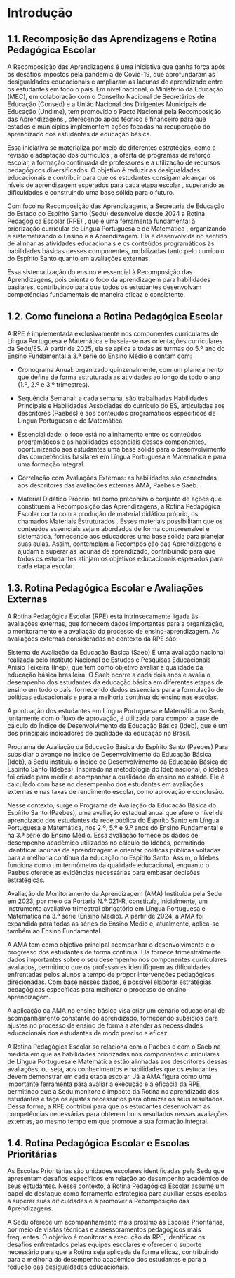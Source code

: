# Introdução

## 1.1. Recomposição das Aprendizagens e Rotina Pedagógica Escolar

A Recomposição das Aprendizagens é uma iniciativa que ganha força após os desafios impostos pela pandemia de Covid-19, que aprofundaram as desigualdades educacionais e ampliaram  as  lacunas  de  aprendizado  entre  os  estudantes  em  todo  o  país.  Em  nível nacional, o Ministério da Educação (MEC), em colaboração com o Conselho Nacional de Secretários  de  Educação  (Consed)  e  a  União  Nacional  dos  Dirigentes  Municipais  de Educação  (Undime),  tem  promovido  o Pacto  Nacional  pela  Recomposição  das Aprendizagens ,  oferecendo  apoio  técnico  e  financeiro  para  que  estados  e  municípios implementem ações focadas na recuperação do aprendizado dos estudantes da educação básica.

Essa iniciativa se materializa por meio de diferentes estratégias, como a revisão e adaptação  dos  currículos ,  a  oferta  de  programas  de  reforço  escolar,  a  formação continuada  de  professores  e  a  utilização  de  recursos  pedagógicos  diversificados.  O objetivo  é reduzir  as  desigualdades  educacionais e contribuir  para  que  os estudantes consigam alcançar os níveis de aprendizagem esperados para cada etapa escolar , superando as dificuldades e construindo uma base sólida para o futuro.

Com foco na Recomposição das Aprendizagens, a Secretaria de Educação do Estado do Espírito  Santo  (Sedu)  desenvolve  desde  2024  a Rotina  Pedagógica  Escolar  (RPE) , que é uma ferramenta fundamental à priorização curricular de Língua Portuguesa e  de  Matemática ,  organizando  e  sistematizando  o  Ensino  e  a  Aprendizagem.  Ela  é desenvolvida no sentido de alinhar as atividades educacionais e os conteúdos programáticos  às  habilidades  básicas  desses  componentes,  mobilizadas  tanto  pelo currículo do Espírito Santo quanto em avaliações externas.

Essa  sistematização do ensino é essencial à Recomposição das Aprendizagens, pois orienta o foco da aprendizagem para habilidades basilares, contribuindo para que todos os estudantes desenvolvam competências fundamentais de maneira eficaz e consistente.

## 1.2. Como funciona a Rotina Pedagógica Escolar

A  RPE  é  implementada  exclusivamente  nos  componentes  curriculares  de  Língua Portuguesa e Matemática e baseia-se nas orientações curriculares da Sedu/ES. A partir de 2025, ela se aplica a todas as turmas do 5.º ano do Ensino Fundamental à 3.ª série do Ensino Médio e contam com:

- Cronograma Anual: organizado quinzenalmente, com um planejamento que define de forma estruturada as atividades ao longo de todo o ano (1.º, 2.º e 3.º trimestres).
- Sequência  Semanal: a  cada  semana,  são  trabalhadas  Habilidades  Principais  e Habilidades Associadas do currículo do ES, articuladas aos descritores (Paebes) e aos conteúdos programáticos específicos de Língua Portuguesa e de Matemática.
- Essencialidade: o foco está no alinhamento entre os conteúdos programáticos e as habilidades essenciais desses componentes, oportunizando aos estudantes uma base sólida para o desenvolvimento das competências basilares em Língua Portuguesa e Matemática e para uma formação integral.

- Correlação   com  Avaliações  Externas: as   habilidades   são  conectadas  aos descritores das avaliações externas AMA, Paebes e Saeb.
- Material  Didático  Próprio: tal como  preconiza  o conjunto de ações que constituem a Recomposição das Aprendizagens, a Rotina Pedagógica Escolar conta com a produção de material didático próprio, os chamados Materiais Estruturados .  Esses  materiais  possibilitam  que  os  conteúdos  essenciais  sejam abordados de forma compreensível e sistemática, fornecendo aos educadores uma base  sólida  para  planejar  suas  aulas.  Assim,  contemplam  a  Recomposição  das Aprendizagens  e  ajudam  a  superar  as  lacunas  de  aprendizado,  contribuindo  para que  todos  os  estudantes  atinjam  os  objetivos  educacionais  esperados  para  cada etapa escolar.

## 1.3. Rotina Pedagógica Escolar e Avaliações Externas

A  Rotina  Pedagógica  Escolar  (RPE)  está  intrinsecamente  ligada  às  avaliações externas, que fornecem dados importantes para a organização, o monitoramento e a avaliação do processo de ensino-aprendizagem. As avaliações externas consideradas no contexto da RPE são:

Sistema  de  Avaliação  da  Educação  Básica  (Saeb)  É  uma  avaliação  nacional realizada  pelo  Instituto  Nacional  de  Estudos  e  Pesquisas  Educacionais  Anísio  Teixeira (Inep),  que  tem  como  objetivo  avaliar  a  qualidade  da  educação  básica  brasileira.  O Saeb  ocorre  a  cada  dois  anos  e  avalia  o  desempenho  dos  estudantes  da  educação básica  em  diferentes  etapas  de  ensino  em  todo  o  país,  fornecendo  dados  essenciais para a formulação de políticas educacionais e para a melhoria contínua do ensino nas escolas.

A pontuação   dos   estudantes   em   Língua  Portuguesa  e   Matemática  no   Saeb, juntamente com o fluxo de aprovação, é utilizada para compor a base de cálculo do Índice  de  Desenvolvimento  da  Educação  Básica  (Ideb),  que  é  um  dos  principais indicadores de qualidade da educação no Brasil.

Programa de Avaliação da Educação Básica do Espírito Santo (Paebes) Para subsidiar o avanço no Índice de Desenvolvimento da Educação Básica (Ideb), a Sedu instituiu  o  Índice  de  Desenvolvimento da Educação Básica do Espírito Santo (Idebes). Inspirado na  metodologia  do  Ideb  nacional,  o  Idebes  foi criado para  medir  e acompanhar a qualidade do ensino no estado. Ele é calculado com base no desempenho dos  estudantes  em  avaliações  externas  e  nas  taxas  de  rendimento  escolar,  como aprovação e conclusão.

Nesse contexto, surge o Programa de Avaliação da Educação Básica do Espírito Santo (Paebes), uma avaliação estadual anual que afere o nível de aprendizado dos estudantes da rede pública do Espírito Santo em Língua Portuguesa e Matemática, nos 2.º, 5.º e 9.º anos do Ensino Fundamental e na 3.ª série do Ensino Médio. Essa avaliação fornece os dados de desempenho acadêmico utilizados no cálculo do Idebes, permitindo identificar lacunas de aprendizagem e orientar políticas públicas voltadas para a melhoria contínua da  educação  no  Espírito  Santo.  Assim,  o  Idebes  funciona  como  um  termômetro  da qualidade  educacional,  enquanto  o  Paebes  oferece  as  evidências  necessárias  para embasar decisões estratégicas.

Avaliação  de  Monitoramento  da  Aprendizagem  (AMA)  Instituída pela Sedu em  2023,  por  meio  da  Portaria  N.º  021-R,  constituía,  inicialmente,  um  instrumento avaliativo  trimestral obrigatório em Língua Portuguesa e Matemática na 3.ª série (Ensino Médio). A partir de 2024, a AMA foi expandida para todas as séries do Ensino Médio e, atualmente, aplica-se  também ao Ensino Fundamental.

A AMA tem como objetivo principal acompanhar o desenvolvimento e o progresso dos estudantes de forma contínua. Ela fornece trimestralmente dados importantes sobre o seu desempenho nos componentes curriculares avaliados, permitindo que os professores identifiquem  as  dificuldades  enfrentadas  pelos  alunos  a  tempo  de  propor  intervenções pedagógicas  direcionadas.  Com  base  nesses  dados,  é  possível  elaborar  estratégias pedagógicas específicas para melhorar o processo de ensino-aprendizagem.

A aplicação da AMA  no  ensino básico visa criar um  cenário educacional de acompanhamento  constante  do  aprendizado,  fornecendo  subsídios  para  ajustes  no processo de ensino de forma a atender as necessidades educacionais dos estudantes de modo preciso e eficaz.

A  Rotina Pedagógica Escolar se relaciona com o Paebes e com o Saeb na medida em que  as  habilidades  priorizadas  nos  componentes  curriculares  de  Língua  Portuguesa  e Matemática estão alinhadas aos descritores dessas avaliações, ou seja, aos conhecimentos  e  habilidades  que  os  estudantes  devem  demonstrar  em  cada  etapa escolar. Já a AMA figura como uma importante ferramenta para avaliar a execução e a eficácia  da  RPE,  permitindo que a Sedu monitore o impacto da Rotina no aprendizado dos  estudantes  e  faça  os  ajustes  necessários  para  otimizar  os  seus  resultados.  Dessa forma, a RPE contribui para que os estudantes desenvolvam as competências necessárias para  obterem  bons  resultados  nessas  avaliações  externas,  ao  mesmo  tempo  em  que promove a sua formação integral.

## 1.4. Rotina Pedagógica Escolar e Escolas Prioritárias

As Escolas Prioritárias são unidades escolares identificadas pela Sedu que apresentam desafios  específicos  em  relação  ao  desempenho  acadêmico  de  seus  estudantes.  Nesse contexto, a Rotina Pedagógica Escolar assume um papel de destaque como ferramenta estratégica  para  auxiliar  essas  escolas  a  superar  suas  dificuldades  e  a  promover  a Recomposição das Aprendizagens.

A Sedu oferece um acompanhamento mais próximo às Escolas Prioritárias, por meio de  visitas  técnicas  e  assessoramentos  pedagógicos  mais  frequentes.  O  objetivo  é monitorar a execução da RPE, identificar os desafios enfrentados pelas equipes escolares e  oferecer  o  suporte  necessário  para  que  a  Rotina  seja  aplicada  de  forma  eficaz, contribuindo  para  a  melhoria  do  desempenho  acadêmico  dos  estudantes  e  para  a redução das desigualdades educacionais.